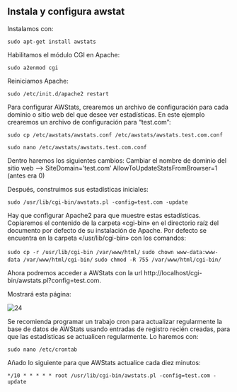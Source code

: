 <h2>Instala y configura awstat</h2>

Instalamos con: 

```sudo apt-get install awstats```

Habilitamos el módulo CGI en Apache: 

```sudo a2enmod cgi```

Reiniciamos Apache: 

```sudo /etc/init.d/apache2 restart```

Para configurar AWStats, crearemos un archivo de configuración para cada dominio o sitio web del que desee ver estadísticas. En este ejemplo crearemos un archivo de configuración para “test.com”:

```sudo cp /etc/awstats/awstats.conf /etc/awstats/awstats.test.com.conf```

```sudo nano /etc/awstats/awstats.test.com.conf```

Dentro haremos los siguientes cambios:
Cambiar el nombre de dominio del sitio web –> SiteDomain=’test.com’
AllowToUpdateStatsFromBrowser=1 (antes era 0)

Después, construimos sus estadísticas iniciales:

```sudo /usr/lib/cgi-bin/awstats.pl -config=test.com -update```

Hay que configurar Apache2 para que muestre estas estadísticas. Copiaremos el contenido de la carpeta «cgi-bin» en el directorio raíz del documento por defecto de su instalación de Apache. Por defecto se encuentra en la carpeta «/usr/lib/cgi-bin»  con los comandos:

```sudo cp -r /usr/lib/cgi-bin /var/www/html/```
```sudo chown www-data:www-data /var/www/html/cgi-bin/```
```sudo chmod -R 755 /var/www/html/cgi-bin/```

Ahora podremos acceder a AWStats con la url http://localhost/cgi-bin/awstats.pl?config=test.com.

Mostrará esta página:

![24](IMAGENES/24.png)

Se recomienda programar un trabajo cron para actualizar regularmente la base de datos de AWStats usando entradas de registro recién creadas, para que las estadísticas se actualicen regularmente. 
Lo haremos con:

```sudo nano /etc/crontab```

Añado lo siguiente para que AWStats actualice cada diez minutos:

```*/10 * * * * * root /usr/lib/cgi-bin/awstats.pl -config=test.com -update```
